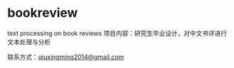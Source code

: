 # bookreview
text processing on book reviews
项目内容：研究生毕业设计，对中文书评进行文本处理与分析

联系方式：qiuxingming2014@gmail.com
